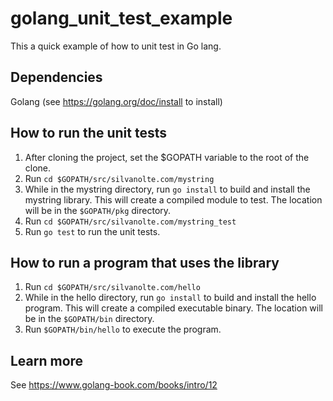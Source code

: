 # golang_unit_test_example

This a quick example of how to unit test in Go lang.

## Dependencies ##

Golang (see https://golang.org/doc/install to install)

## How to run the unit tests ##

1. After cloning the project, set the $GOPATH variable to the root of the clone.
1. Run `cd $GOPATH/src/silvanolte.com/mystring`
1. While in the mystring directory, run `go install` to build and install the mystring library. This will create a compiled module to test. The location will be in the `$GOPATH/pkg` directory.
1. Run `cd $GOPATH/src/silvanolte.com/mystring_test`
1. Run `go test` to run the unit tests.

## How to run a program that uses the library ##

1. Run `cd $GOPATH/src/silvanolte.com/hello`
1. While in the hello directory, run `go install` to build and install the hello program. This will create a compiled executable binary. The location will be in the `$GOPATH/bin` directory.
1. Run `$GOPATH/bin/hello` to execute the program.

## Learn more ##

See https://www.golang-book.com/books/intro/12

